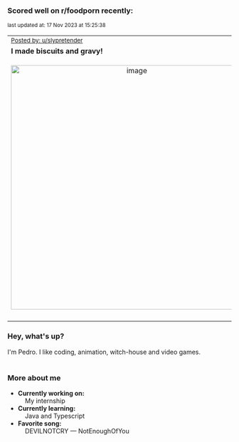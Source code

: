 ### Scored well on r/foodporn recently:

<p align="left"><sub>last updated at: 17 Nov 2023 at 15:25:38</sub></p>

|   |
| --- |
| <sub>[Posted by: u/slypretender][source]</sub> |
| **I made biscuits and gravy!** | 
|<p align="center"> <img alt="image" src="https://i.redd.it/sbcwby6lts0c1.jpg" width="550" /> </p>|
|   |

### Hey, what's up?

I'm Pedro. I like coding, animation, witch-house and video games.<br><br>

### More about me
- **Currently working on:**  
&nbsp;&nbsp;&nbsp;&nbsp;My internship
- **Currently learning:**  
&nbsp;&nbsp;&nbsp;&nbsp;Java and Typescript
- **Favorite song:**  
&nbsp;&nbsp;&nbsp;&nbsp;DEVILNOTCRY — NotEnoughOfYou<br><br>

  



  
  
  
[linkedin]: https://linkedin.com/in/pedro-h-r-gomes-8a487b14a/
[gmail]: mailto:pilique11@gmail.com
[source]: https://reddit.com/r/FoodPorn/comments/17x1if7/i_made_biscuits_and_gravy/
[redditAPI]: https://www.reddit.com/dev/api/